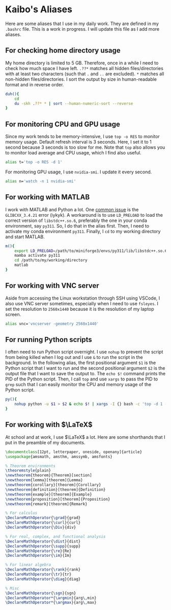 # Kaibo's Aliases
Here are some aliases that I use in my daily work. They are defined in my `.bashrc` file. This is a work in progress. I will update this file as I add more aliases.

## For checking home directory usage
My home directory is limited to 5 GB. Therefore, once in a while I need to check how much space I have left. `.??*` matches all hidden files/directories with at least two characters (such that `.` and `..` are excluded). `*` matches all non-hidden files/directories. I sort the output by size in human-readable format and in reverse order.

```bash
duh(){
    cd
    du -skh .??* * | sort --human-numeric-sort --reverse
}
```

## For monitoring CPU and GPU usage
Since my work tends to be memory-intensive, I use `top -o RES` to monitor memory usage. Default refresh interval is 3 seconds. Here, I set it to 1 second because 3 seconds is too slow for me. Note that `top` also allows you to monitor load average and CPU usage, which I find also useful.

```bash
alias t='top -o RES -d 1'
```

For monitoring GPU usage, I use `nvidia-smi`. I update it every second.

```bash
alias n='watch -n 1 nvidia-smi'
```

## For working with MATLAB
I work with MATLAB and Python a lot. One [common issue](https://www.mathworks.com/matlabcentral/answers/329796-issue-with-libstdc-so-6) is the `GLIBCXX_3.4.21` error (iykyk). A workaround is to use `LD_PRELOAD` to load the correct version of `libstdc++.so.6`, preferably the one in your conda environment, say `py311`. So, I do that in the alias first. Then, I need to activate my conda environment `py311`. Finally, I `cd` to my working directory and start MATLAB.

```bash
m(){
    export LD_PRELOAD=/path/to/miniforge3/envs/py311/lib/libstdc++.so.6
    mamba activate py311
    cd /path/to/my/working/directory
    matlab
}
```

## For working with VNC server
Aside from accessing the Linux workstation through SSH using VSCode, I also use VNC server sometimes, especially when I need to use `fsleyes`. I set the resolution to `2560x1440` because it is the resolution of my laptop screen. 

```bash
alias vnc='vncserver -geometry 2560x1440'
```

## For running Python scripts
I often need to run Python script overnight. I use `nohup` to prevent the script from being killed when I log out and I use `&` to run the script in the background. In the following alias, the first positional argument `$1` is the Python script that I want to run and the second positional argument `$2` is the output file that I want to save the output to. The `echo $!` command prints the PID of the Python script. Then, I call `top` and use `xargs` to pass the PID to `grep` such that I can easily monitor the CPU and memory usage of the Python script.

```bash
py(){
    nohup python -u $1 > $2 & echo $! | xargs -I {} bash -c 'top -d 1 -b | grep {}'
}
```

## For working with $\LaTeX$

At school and at work, I use $\LaTeX$ a lot. Here are some shorthands that I put in the preamble of my documents.

```latex
\documentclass[12pt, letterpaper, oneside, openany]{article}
\usepackage{amsmath, amsthm, amssymb, amsfonts}

% Theorem environments
\theoremstyle{plain}
\newtheorem{theorem}{Theorem}[section]
\newtheorem{lemma}[theorem]{Lemma}
\newtheorem{corollary}[theorem]{Corollary}
\newtheorem{definition}[theorem]{Definition}
\newtheorem{example}[theorem]{Example}
\newtheorem{proposition}[theorem]{Proposition}
\newtheorem{remark}[theorem]{Remark}

% For calculus
\DeclareMathOperator{\grad}{grad}
\DeclareMathOperator{\curl}{curl}
\DeclareMathOperator{\Div}{div}

% For real, complex, and functional analysis
\DeclareMathOperator{\dist}{dist}
\DeclareMathOperator{\supp}{supp}
\DeclareMathOperator{\re}{Re}
\DeclareMathOperator{\im}{Im}

% For linear algebra
\DeclareMathOperator{\rank}{rank}
\DeclareMathOperator{\tr}{tr}
\DeclareMathOperator{\diag}{diag}

% Misc
\DeclareMathOperator{\sgn}{sgn}
\DeclareMathOperator*{\argmin}{arg\,min}
\DeclareMathOperator*{\argmax}{arg\,max}
```
